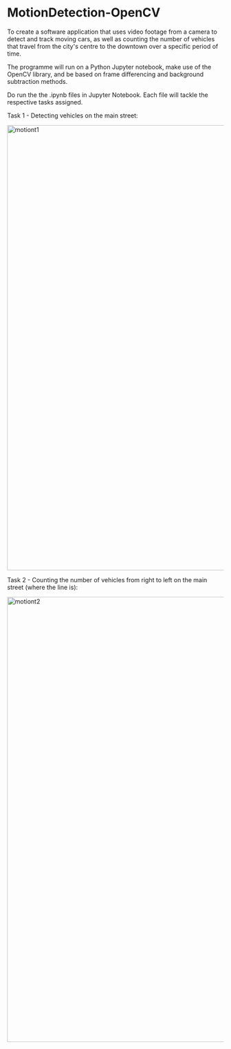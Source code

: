 # MotionDetection-OpenCV
 
To create a software application that uses video footage from a camera to detect and track moving cars, as well as counting the number of vehicles that travel from the city's centre to the downtown over a specific period of time.

The programme will run on a Python Jupyter notebook, make use of the OpenCV library, and be based on frame differencing and background subtraction methods. 

Do run the the .ipynb files in Jupyter Notebook.
Each file will tackle the respective tasks assigned. 

Task 1 - Detecting vehicles on the main street:

<img width="1036" alt="motiont1" src="https://user-images.githubusercontent.com/88428142/196490654-1c7a65c0-5919-4d88-ae00-41d5a9b9e886.png">

Task 2 - Counting the number of vehicles from right to left on the main street (where the line is):

<img width="1036" alt="motiont2" src="https://user-images.githubusercontent.com/88428142/196490665-6bd43a96-a563-4291-be07-d58b740388cc.png">

